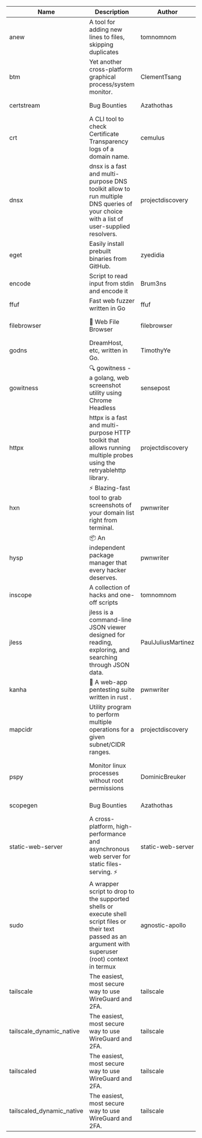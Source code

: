 | Name | Description | Author | Repository | Stars | Version | Updated | Size | SHA256SUM | B3SUM | Source | Language | License |
| ---- | ----------- | ------ | ---------- | ----- | ------- | ------- | ---- | --- | ------ | --------|-------- | ------- |
| anew | A tool for adding new lines to files, skipping duplicates | tomnomnom | [https://github.com/tomnomnom/anew](https://github.com/tomnomnom/anew) | 1142 | v0.1.1 | 2022-03-15T22:35:31Z | 1.48 MB | 44f9f8e19db2777f57b8b6309c8cf3221611da56c368f1c76fdd02e737e13ca2 | 7295b5e50f2d3b9cda73744f880c20da1de9c8cacf7e9bbfb726c2596a9a06e0 | https://bin.ajam.dev/arm64_v8a_Android/anew | Go | MIT License |
| btm | Yet another cross-platform graphical process/system monitor. | ClementTsang | [https://github.com/ClementTsang/bottom](https://github.com/ClementTsang/bottom) | 8328 | 0.9.6 | 2023-08-27T01:43:44Z | 3.25 MB | ed7a169d216c00a9f0b0f6afb1c4e9864cc39c434027168440dc1f8c7cac369a | 52dc0e8e0058bf2dbf1334e67ee6eb10f8d63f76d91af97bdc2049d4a4a59e86 | https://bin.ajam.dev/arm64_v8a_Android/btm | Rust | MIT License |
| certstream |  Bug Bounties | Azathothas | [https://github.com/Azathothas/Arsenal](https://github.com/Azathothas/Arsenal) | 14 | null |  | 4.76 MB | 125bb3186f92fbba050ad4dc3c8b2cf2d320a9c4773c5c513a33d080b950bef6 | e47d952b0e2142f579cfe9d04fd2245f9270d2fae5f39e55dfe68f95ac8c3c0e | https://bin.ajam.dev/arm64_v8a_Android/certstream | Shell | null |
| crt | A CLI tool to check Certificate Transparency logs of a domain name. | cemulus | [https://github.com/cemulus/crt](https://github.com/cemulus/crt) | 64 | v0.1.0 | 2022-03-08T21:41:54Z | 4.85 MB | 3235ecaac3d35ad702a4fcb0df6ce62ad3c0238ffa5624a6c8ba50168370bed4 | 2dae496a6e1ddcf6098f21c90c94c842f2dd56e6c192fbaec304563f7f77e25c | https://bin.ajam.dev/arm64_v8a_Android/crt | Go | Apache License 2.0 |
| dnsx | dnsx is a fast and multi-purpose DNS toolkit allow to run multiple DNS queries of your choice with a list of user-supplied resolvers. | projectdiscovery | [https://github.com/projectdiscovery/dnsx](https://github.com/projectdiscovery/dnsx) | 1844 | v1.1.6 | 2023-11-11T19:20:44Z | 26.22 MB | 1efb5ed99afa429b97ac5a800697f68ac4fc16bd0f9fb6e458ac255a2b7ee3b0 | ae209e757f5ef115b88509c339e6416eb399764c3a3c22c0a621e48f258c9ac1 | https://bin.ajam.dev/arm64_v8a_Android/dnsx | Go | MIT License |
| eget | Easily install prebuilt binaries from GitHub. | zyedidia | [https://github.com/zyedidia/eget](https://github.com/zyedidia/eget) | 679 | v1.3.3 | 2023-02-22T05:15:46Z | 6.8 MB | c4ebab0a2e16c0c18ae5064cc51c33420a2e4cd3aaa054250a44da39a05102fd | 60639f213cc06e8f330bda40d556649aa4d839ce54f3caeb51454e1458074533 | https://bin.ajam.dev/arm64_v8a_Android/eget | Go | MIT License |
| encode | Script to read input from stdin and encode it | Brum3ns | [https://github.com/Brum3ns/encode](https://github.com/Brum3ns/encode) | 18 | null |  | 2.61 MB | 2ccee00e7d63ca4bd8489b2ee64588d48c0abe776bee76c71dc2c9d534f9a4b5 | d1049ef0e7bb65aa8b6a9d648e8a7049b1f962e50bd169ba5ac7c17c3fcc09ec | https://bin.ajam.dev/arm64_v8a_Android/encode | Go | MIT License |
| ffuf | Fast web fuzzer written in Go | ffuf | [https://github.com/ffuf/ffuf](https://github.com/ffuf/ffuf) | 10885 | v2.1.0 | 2023-09-16T12:23:19Z | 8.58 MB | 2dce898ed5e6c6ae8a41d64f41fe02135b26ff240ba8668bfa2b2fda91b1590a | a43ed5f916b73324aac346601441cae533e8c911f83b53af3188f9fda679782c | https://bin.ajam.dev/arm64_v8a_Android/ffuf | Go | MIT License |
| filebrowser | 📂 Web File Browser | filebrowser | [https://github.com/filebrowser/filebrowser](https://github.com/filebrowser/filebrowser) | 22471 | v2.27.0 | 2024-01-02T14:38:37Z | 13.94 MB | 2982e7808f9f3ae41d9c25059b98b07f5a5c1826b823c7c239fa2f0ba8342fac | 0d0747b396f17b01a6cac4d0ac857067855627d354d67e76a1b3d3929a568a22 | https://bin.ajam.dev/arm64_v8a_Android/filebrowser | Go | Apache License 2.0 |
| godns |  DreamHost, etc, written in Go. | TimothyYe | [https://github.com/TimothyYe/godns](https://github.com/TimothyYe/godns) | 1396 | v3.0.6 | 2024-01-25T15:49:38Z | 12.38 MB | e97160efe99e062af4265b910e090f0f6b38c8f624effef0ecaa11af48a43f41 | 9181c31ed62e8529b79c424b66f7edc81aa2212bef087cb0789672a99558c5df | https://bin.ajam.dev/arm64_v8a_Android/godns | Go | Apache License 2.0 |
| gowitness | 🔍 gowitness - a golang, web screenshot utility using Chrome Headless | sensepost | [https://github.com/sensepost/gowitness](https://github.com/sensepost/gowitness) | 2553 | 2.5.1 | 2023-10-29T11:11:30Z | 27.22 MB | decfce533a91526ff0845a834e4ace021ac602001ae911039010c995962b7cb5 | 20fafdf135f3716765cc77ad37379ac4b060db0d73c837374b80dbb4e443786b | https://bin.ajam.dev/arm64_v8a_Android/gowitness | Go | GNU General Public License v3.0 |
| httpx | httpx is a fast and multi-purpose HTTP toolkit that allows running multiple probes using the retryablehttp library. | projectdiscovery | [https://github.com/projectdiscovery/httpx](https://github.com/projectdiscovery/httpx) | 6413 | v1.3.9 | 2024-01-24T11:17:45Z | 42.14 MB | cc1b41ef70bf77bc12ef3bbf5d0c814d80585c4eefd4c6accc1ae534a8aef817 | 258c198805b729e7e89ae59318471d425d93ff29dae2c7082f4abec7f6fa1339 | https://bin.ajam.dev/arm64_v8a_Android/httpx | Go | MIT License |
| hxn | ⚡ Blazing-fast tool to grab screenshots of your domain list right from terminal. | pwnwriter | [https://github.com/pwnwriter/haylxon](https://github.com/pwnwriter/haylxon) | 354 | v0.1.10 | 2024-01-09T15:11:15Z | 6.23 MB | 729ed9665e924b740da5611dcc4f2fe4dc4c5ed3f64493cfc436af902703b3cb | d637c314748e816368baaf9681ca56b4c74206d04d0175be83b8f6cfe345537c | https://bin.ajam.dev/arm64_v8a_Android/hxn | Rust | MIT License |
| hysp | 📦 An independent package manager that every hacker deserves. | pwnwriter | [https://github.com/pwnwriter/hysp](https://github.com/pwnwriter/hysp) | 398 | v0.1.2 | 2023-12-13T15:03:18Z | 3.4 MB | 5847e6702a80030241a493fabdd935c447f90ab8a8dc42b2627d4c9c6bf3f588 | 5116f7d43fabe896c05c67957d3e28d3deb68d5ff2b6bac2c32f6bd1648c67f3 | https://bin.ajam.dev/arm64_v8a_Android/hysp | Rust | MIT License |
| inscope | A collection of hacks and one-off scripts | tomnomnom | [https://github.com/tomnomnom/hacks](https://github.com/tomnomnom/hacks) | 1989 | null |  | 1.87 MB | 12a079ab98151a586a4de5f465ac2d9fa3ab00091518fc054e53a712b6e66a5d | 4c24f84db70dab8c8c75f8d477ebb77cca92175e1706f7046ac3b27c08505fb5 | https://bin.ajam.dev/arm64_v8a_Android/inscope | Go | null |
| jless | jless is a command-line JSON viewer designed for reading, exploring, and searching through JSON data. | PaulJuliusMartinez | [https://github.com/PaulJuliusMartinez/jless](https://github.com/PaulJuliusMartinez/jless) | 4329 | v0.9.0 | 2023-07-17T02:51:34Z | 1.83 MB | f95b2c666fcc770a829cc241b7ad2631bc41258d8afd9a9a0f5115635279098a | e54b6f5027f01876c0d6cff993c6e75a0be33eec0242601e2b969536ee99a627 | https://bin.ajam.dev/arm64_v8a_Android/jless | Rust | MIT License |
| kanha | 🦚 A web-app pentesting suite written in rust . | pwnwriter | [https://github.com/pwnwriter/kanha](https://github.com/pwnwriter/kanha) | 237 | v-v0.1.2 | 2023-10-17T16:42:52Z | 2.91 MB | e98b78edc697919a405311f1b4b317ffe0b6a6917eca32effa3c998529e29e4f | 16f9c9f6e31758be0255755f8066c843702e7c8a92383919b8760a116bfb5aff | https://bin.ajam.dev/arm64_v8a_Android/kanha | Rust | MIT License |
| mapcidr | Utility program to perform multiple operations for a given subnet/CIDR ranges. | projectdiscovery | [https://github.com/projectdiscovery/mapcidr](https://github.com/projectdiscovery/mapcidr) | 883 | v1.1.16 | 2023-11-23T07:59:56Z | 23.4 MB | 0e24e3bde3dbb3328df7206fc8c11d9a0027727b3d4082e98e51635886afdd15 | fe8dc9b1691543a18cbc7571a11ab12e73776e31527ef288b6cac146628ae856 | https://bin.ajam.dev/arm64_v8a_Android/mapcidr | Go | MIT License |
| pspy | Monitor linux processes without root permissions | DominicBreuker | [https://github.com/DominicBreuker/pspy](https://github.com/DominicBreuker/pspy) | 4347 | v1.2.1 | 2023-01-17T21:10:08Z | 3.65 MB | 19d62528a9a995cf20c44b41c7b4bedc24f469e2c733d58337f8baa727f964eb | a1e7b7d02343bf71f12a499d0e0625b6002bfbeeddd7bd33b1194749bd480667 | https://bin.ajam.dev/arm64_v8a_Android/pspy | Go | GNU General Public License v3.0 |
| scopegen |  Bug Bounties | Azathothas | [https://github.com/Azathothas/Arsenal](https://github.com/Azathothas/Arsenal) | 14 | null |  | 1.61 MB | a647d4d97a0bb9a5f5e29ecb829177b11fee7fd16093919273566856126abd08 | c0c7009b6f99caa23bd4e40cf7e6d1e5038a810c13b0d1815a1ac2615c6de762 | https://bin.ajam.dev/arm64_v8a_Android/scopegen | Shell | null |
| static-web-server | A cross-platform, high-performance and asynchronous web server for static files-serving. ⚡ | static-web-server | [https://github.com/static-web-server/static-web-server](https://github.com/static-web-server/static-web-server) | 997 | v2.25.0 | 2024-01-23T00:03:19Z | 6.8 MB | c2f88a85c97bf9547466106633feee4c79378ee18624311b72798b235fff1237 | 10d6227ab1882bec3a376aaf5f63437a85ab1c915b5cfda7a7c55579ba8e6149 | https://bin.ajam.dev/arm64_v8a_Android/static-web-server | Rust | Apache License 2.0 |
| sudo | A wrapper script to drop to the supported shells or execute shell script files or their text passed as an argument with superuser (root) context in termux | agnostic-apollo | [https://github.com/agnostic-apollo/sudo](https://github.com/agnostic-apollo/sudo) | 65 | v0.2.0 | 2021-04-10T21:03:11Z | 250.38 kB | 9e56787b3ca489a9eb9e3a64f54944aa92c728d18576972ef7ef6bb10ca6462c | 261a7ec6cf5ed2fbc82f8128f2583eda7faeb8939b9e08143046f0b046e504ae | https://bin.ajam.dev/arm64_v8a_Android/sudo | Shell | MIT License |
| tailscale | The easiest, most secure way to use WireGuard and 2FA. | tailscale | [https://github.com/tailscale/tailscale](https://github.com/tailscale/tailscale) | 15195 | v1.58.2 | 2024-01-23T22:41:49Z | 10.92 MB | b4436d601a0a777d905590fcaf4eb55f45eb63a76e8459c513b0fa1d887b2a16 | ef80806ae45dd0d4f2bec4c59b202a4c9bd33e5c792b240a1a238c5e4364e1f1 | https://bin.ajam.dev/arm64_v8a_Android/tailscale | Go | BSD 3-Clause New or Revised License |
| tailscale_dynamic_native | The easiest, most secure way to use WireGuard and 2FA. | tailscale | [https://github.com/tailscale/tailscale](https://github.com/tailscale/tailscale) | 15195 | v1.58.2 | 2024-01-23T22:41:49Z | 11.28 MB | 75770d3dbfd2f163a1efdff68d3ed143c1485596bb631ac5935efde2266a4fbf | 01ff4e7ea35dd53ff1456e5f53622d92d5ca4f71d5e75d70b96e98cc76527533 | https://bin.ajam.dev/arm64_v8a_Android/tailscale_dynamic_native | Go | BSD 3-Clause New or Revised License |
| tailscaled | The easiest, most secure way to use WireGuard and 2FA. | tailscale | [https://github.com/tailscale/tailscale](https://github.com/tailscale/tailscale) | 15195 | v1.58.2 | 2024-01-23T22:41:49Z | 20.48 MB | 5504897030b405888ef389c97a4079d2b3fa869f6ed97132d62c5229a6f126f9 | 08d5aab8a7e544017f5581a5850eb34c6286fc6eba67f60382ea5b70fc261afc | https://bin.ajam.dev/arm64_v8a_Android/tailscaled | Go | BSD 3-Clause New or Revised License |
| tailscaled_dynamic_native | The easiest, most secure way to use WireGuard and 2FA. | tailscale | [https://github.com/tailscale/tailscale](https://github.com/tailscale/tailscale) | 15195 | v1.58.2 | 2024-01-23T22:41:49Z | 21.67 MB | a359c0fdade000084ca0cfdccdb17035197dd9efd6693ccb358436b68885d8f2 | bcb6ffdb3d2b573064d9df6500e7e8166674cb24e8110b1e00085dfdf334146c | https://bin.ajam.dev/arm64_v8a_Android/tailscaled_dynamic_native | Go | BSD 3-Clause New or Revised License |

